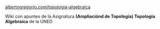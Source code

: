 [albertogregorio.com/topologia-algebraica](https://albertogregorio.com/topologia-algebraica/) 

Wiki con apuntes de la Asignatura **(Ampliaciónd de Topología) Topología Algebraica** de la UNED 
